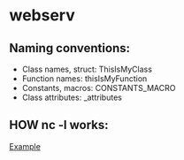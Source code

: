 # webserv

## Naming conventions:

- Class names, struct:	ThisIsMyClass
- Function names:	thisIsMyFunction
- Constants, macros:	CONSTANTS\_MACRO
- Class attributes:	\_attributes

## HOW nc -l works:

[Example](https://stackoverflow.com/questions/4238809/example-of-multipart-form-data)
